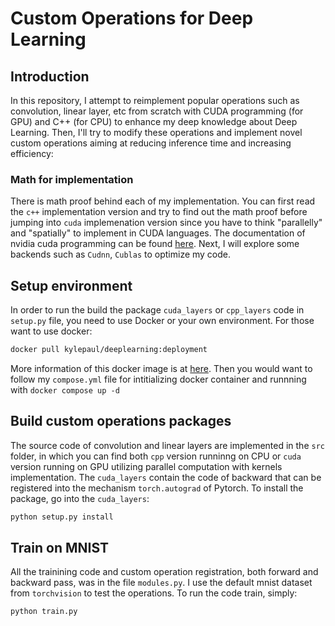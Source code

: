 # Custom Operations for Deep Learning

## Introduction
In this repository, I attempt to reimplement popular operations such as convolution, linear layer, etc from scratch with CUDA programming (for GPU) and C++ (for CPU) to enhance my deep knowledge about Deep Learning. Then, I'll try to modify these operations and implement novel custom operations aiming at reducing inference time and increasing efficiency:

### Math for implementation
There is math proof behind each of my implementation. You can first read the `c++` implementation version and try to find out the math proof before jumping into `cuda` implemenation version since you have to think "parallelly" and "spatially" to implement in CUDA languages. The documentation of nvidia cuda programming can be found [here](https://docs.nvidia.com/cuda/cuda-c-programming-guide/). Next, I will explore some backends such as `Cudnn`, `Cublas` to optimize my code. 

## Setup environment
In order to run the build the package `cuda_layers` or `cpp_layers` code in `setup.py` file, you need to use Docker or your own environment. For those want to use docker:

```bash
docker pull kylepaul/deeplearning:deployment
```

More information of this docker image is at [here](`https://hub.docker.com/repository/docker/kylepaul/deeplearning/tags`). Then you would want to follow my `compose.yml` file for intitializing docker container and runnning with `docker compose up -d`

## Build custom operations packages
The source code of convolution and linear layers are implemented in the `src` folder, in which you can find both `cpp` version runninng on CPU or `cuda` version running on GPU utilizing parallel computation with kernels implementation. The `cuda_layers` contain the code of backward that can be registered into the mechanism `torch.autograd` of Pytorch. To install the package, go into the `cuda_layers`:

```bash
python setup.py install
```

## Train on MNIST
All the trainining code and custom operation registration, both forward and backward pass, was in the file `modules.py`. I use the default mnist dataset from `torchvision` to test the operations. To run the code train, simply:

```bash
python train.py
```